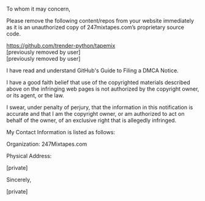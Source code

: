 To whom it may concern,

Please remove the following content/repos from your website immediately as
it is an unauthorized copy of 247mixtapes.com’s proprietary source code.

https://github.com/trender-python/tapemix  
[previously removed by user]  
[previously removed by user]  

I have read and understand GitHub's Guide to Filing a DMCA Notice.

I have a good faith belief that use of the copyrighted materials described
above on the infringing web pages is not authorized by the copyright owner,
or its agent, or the law.

I swear, under penalty of perjury, that the information in this
notification is accurate and that I am the copyright owner, or am
authorized to act on behalf of the owner, of an exclusive right that is
allegedly infringed.

My Contact Information is listed as follows:

Organization: 247Mixtapes.com

Physical Address:

[private]

Sincerely,

[private]
